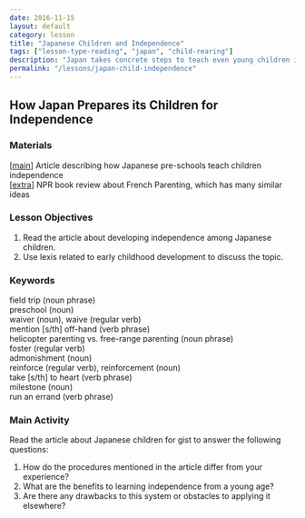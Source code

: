 ```yaml
---
date: 2016-11-15
layout: default
category: lesson
title: "Japanese Children and Independence"
tags: ["lesson-type-reading", "japan", "child-rearing"]
description: "Japan takes concrete steps to teach even young children independence"
permalink: "/lessons/japan-child-independence"
--- 
```

## How Japan Prepares its Children for Independence

### Materials 
[<a href="http://savvytokyo.com/japan-prepares-children-independence/" target="_blank">main</a>] Article describing how Japanese pre-schools teach children independence  
[<a href="http://www.npr.org/2012/02/12/146769135/move-over-tiger-mother-french-parents-may-be-better-too" target="_blank">extra</a>] NPR book review about French Parenting, which has many similar ideas  

### Lesson Objectives

1. Read the article about developing independence among Japanese children.
2. Use lexis related to early childhood development to discuss the topic.

### Keywords 

field trip (noun phrase)  
preschool (noun)  
waiver (noun), waive (regular verb)  
mention [s/th] off-hand (verb phrase)  
helicopter parenting vs. free-range parenting (noun phrase)  
foster (regular verb)  
admonishment (noun)  
reinforce (regular verb), reinforcement (noun)  
take [s/th] to heart (verb phrase)  
milestone (noun)  
run an errand (verb phrase)  

### Main Activity

Read the article about Japanese children for gist to answer the following questions: 

1. How do the procedures mentioned in the article differ from your experience? 
2. What are the benefits to learning independence from a young age?
3. Are there any drawbacks to this system or obstacles to applying it elsewhere? 